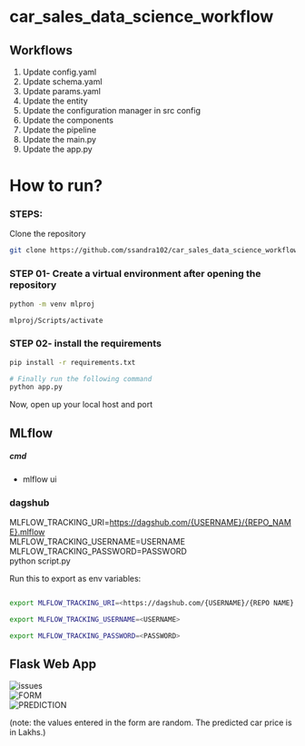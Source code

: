 # car_sales_data_science_workflow


## Workflows

1. Update config.yaml
2. Update schema.yaml
3. Update params.yaml
4. Update the entity
5. Update the configuration manager in src config
6. Update the components
7. Update the pipeline 
8. Update the main.py
9. Update the app.py


# How to run?
### STEPS:

Clone the repository

```bash
git clone https://github.com/ssandra102/car_sales_data_science_workflow.git
```
### STEP 01- Create a virtual environment after opening the repository

```bash
python -m venv mlproj
```

```bash
mlproj/Scripts/activate
```


### STEP 02- install the requirements
```bash
pip install -r requirements.txt
```


```bash
# Finally run the following command
python app.py
```

Now, open up your local host and port



## MLflow
##### cmd
- mlflow ui

### dagshub
MLFLOW_TRACKING_URI=<https://dagshub.com/{USERNAME}/{REPO_NAME}.mlflow> \
MLFLOW_TRACKING_USERNAME=USERNAME \
MLFLOW_TRACKING_PASSWORD=PASSWORD \
python script.py

Run this to export as env variables:

```bash

export MLFLOW_TRACKING_URI=<https://dagshub.com/{USERNAME}/{REPO NAME}.mlflow>

export MLFLOW_TRACKING_USERNAME=<USERNAME>

export MLFLOW_TRACKING_PASSWORD=<PASSWORD>

```


## Flask Web App
![issues](https://github.com/ssandra102/car_sales_data_science_workflow/issues/1#issue-1838169740)
<br>
![FORM](https://github.com/ssandra102/car_sales_data_science_workflow/assets/72643907/ca2b86de-a82c-4672-8b2a-5c9f18adcc94)
<br>
![PREDICTION](https://github.com/ssandra102/car_sales_data_science_workflow/assets/72643907/aeca3930-a32f-4a5a-a5d6-01dbe72352b7)
<br>

(note: the values entered in the form are random. The predicted car price is in Lakhs.)


